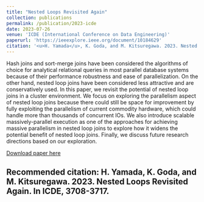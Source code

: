 ```yaml
---
title: "Nested Loops Revisited Again"
collection: publications
permalink: /publication/2023-icde
date: 2023-07-26
venue: 'ICDE (International Conference on Data Engineering)'
paperurl: 'https://ieeexplore.ieee.org/document/10184629'
citation: '<u>H. Yamada</u>, K. Goda, and M. Kitsuregawa. 2023. Nested Loops Revisited Again. In ICDE, 3708-3717.'
---
```

Hash joins and sort-merge joins have been considered the algorithms of choice for analytical relational queries in most parallel database systems because of their performance robustness and ease of parallelization. On the other hand, nested loop joins have been considered less attractive and are conservatively used. In this paper, we revisit the potential of nested loop joins in a cluster environment. We focus on exploring the parallelism aspect of nested loop joins because there could still be space for improvement by fully exploiting the parallelism of current commodity hardware, which could handle more than thousands of concurrent IOs. We also introduce scalable massively-parallel execution as one of the approaches for achieving massive parallelism in nested loop joins to explore how it widens the potential benefit of nested loop joins. Finally, we discuss future research directions based on our exploration.

[Download paper here](https://ieeexplore.ieee.org/document/10184629)

Recommended citation: H. Yamada, K. Goda, and M. Kitsuregawa. 2023. Nested Loops Revisited Again. In ICDE, 3708-3717.
---

